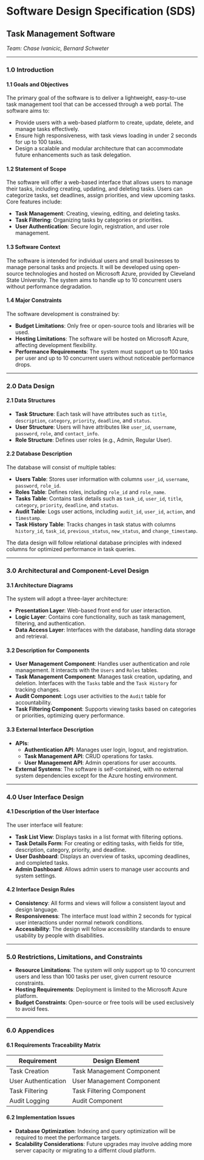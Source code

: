 # Software Design Specification (SDS)

## Task Management Software  
*Team: Chase Ivanicic, Bernard Schweter*

---

### 1.0 Introduction

#### 1.1 Goals and Objectives
The primary goal of the software is to deliver a lightweight, easy-to-use task management tool that can be accessed through a web portal. The software aims to:
- Provide users with a web-based platform to create, update, delete, and manage tasks effectively.
- Ensure high responsiveness, with task views loading in under 2 seconds for up to 100 tasks.
- Design a scalable and modular architecture that can accommodate future enhancements such as task delegation.

#### 1.2 Statement of Scope
The software will offer a web-based interface that allows users to manage their tasks, including creating, updating, and deleting tasks. Users can categorize tasks, set deadlines, assign priorities, and view upcoming tasks. Core features include:
- **Task Management**: Creating, viewing, editing, and deleting tasks.
- **Task Filtering**: Organizing tasks by categories or priorities.
- **User Authentication**: Secure login, registration, and user role management.

#### 1.3 Software Context
The software is intended for individual users and small businesses to manage personal tasks and projects. It will be developed using open-source technologies and hosted on Microsoft Azure, provided by Cleveland State University. The system aims to handle up to 10 concurrent users without performance degradation.

#### 1.4 Major Constraints
The software development is constrained by:
- **Budget Limitations**: Only free or open-source tools and libraries will be used.
- **Hosting Limitations**: The software will be hosted on Microsoft Azure, affecting development flexibility.
- **Performance Requirements**: The system must support up to 100 tasks per user and up to 10 concurrent users without noticeable performance drops.

---

### 2.0 Data Design

#### 2.1 Data Structures
- **Task Structure**: Each task will have attributes such as `title`, `description`, `category`, `priority`, `deadline`, and `status`.
- **User Structure**: Users will have attributes like `user_id`, `username`, `password`, `role`, and `contact_info`.
- **Role Structure**: Defines user roles (e.g., Admin, Regular User).

#### 2.2 Database Description
The database will consist of multiple tables:
- **Users Table**: Stores user information with columns `user_id`, `username`, `password`, `role_id`.
- **Roles Table**: Defines roles, including `role_id` and `role_name`.
- **Tasks Table**: Contains task details such as `task_id`, `user_id`, `title`, `category`, `priority`, `deadline`, and `status`.
- **Audit Table**: Logs user actions, including `audit_id`, `user_id`, `action`, and `timestamp`.
- **Task History Table**: Tracks changes in task status with columns `history_id`, `task_id`, `previous_status`, `new_status`, and `change_timestamp`.

The data design will follow relational database principles with indexed columns for optimized performance in task queries.

---

### 3.0 Architectural and Component-Level Design

#### 3.1 Architecture Diagrams
The system will adopt a three-layer architecture:
- **Presentation Layer**: Web-based front end for user interaction.
- **Logic Layer**: Contains core functionality, such as task management, filtering, and authentication.
- **Data Access Layer**: Interfaces with the database, handling data storage and retrieval.

#### 3.2 Description for Components
- **User Management Component**: Handles user authentication and role management. It interacts with the `Users` and `Roles` tables.
- **Task Management Component**: Manages task creation, updating, and deletion. Interfaces with the `Tasks` table and the `Task History` for tracking changes.
- **Audit Component**: Logs user activities to the `Audit` table for accountability.
- **Task Filtering Component**: Supports viewing tasks based on categories or priorities, optimizing query performance.

#### 3.3 External Interface Description
- **APIs**:
  - **Authentication API**: Manages user login, logout, and registration.
  - **Task Management API**: CRUD operations for tasks.
  - **User Management API**: Admin operations for user accounts.
- **External Systems**: The software is self-contained, with no external system dependencies except for the Azure hosting environment.

---

### 4.0 User Interface Design

#### 4.1 Description of the User Interface
The user interface will feature:
- **Task List View**: Displays tasks in a list format with filtering options.
- **Task Details Form**: For creating or editing tasks, with fields for title, description, category, priority, and deadline.
- **User Dashboard**: Displays an overview of tasks, upcoming deadlines, and completed tasks.
- **Admin Dashboard**: Allows admin users to manage user accounts and system settings.

#### 4.2 Interface Design Rules
- **Consistency**: All forms and views will follow a consistent layout and design language.
- **Responsiveness**: The interface must load within 2 seconds for typical user interactions under normal network conditions.
- **Accessibility**: The design will follow accessibility standards to ensure usability by people with disabilities.

---

### 5.0 Restrictions, Limitations, and Constraints
- **Resource Limitations**: The system will only support up to 10 concurrent users and less than 100 tasks per user, given current resource constraints.
- **Hosting Requirements**: Deployment is limited to the Microsoft Azure platform.
- **Budget Constraints**: Open-source or free tools will be used exclusively to avoid fees.

---

### 6.0 Appendices

#### 6.1 Requirements Traceability Matrix
| Requirement                        | Design Element                  |
|------------------------------------|---------------------------------|
| Task Creation                      | Task Management Component       |
| User Authentication                | User Management Component       |
| Task Filtering                     | Task Filtering Component        |
| Audit Logging                      | Audit Component                 |

#### 6.2 Implementation Issues
- **Database Optimization**: Indexing and query optimization will be required to meet the performance targets.
- **Scalability Considerations**: Future upgrades may involve adding more server capacity or migrating to a differnt cloud platform.
